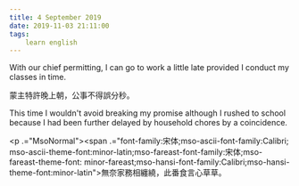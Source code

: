 ```yaml
---
title: 4 September 2019
date: 2019-11-03 21:11:00
tags:
    learn english
---
```

<p .="MsoNormal"><span lang="EN-US">With our chief permitting, I can go to work
a little late provided I conduct my classes in time. </span></p>

<p .="MsoNormal"><span .="font-family:&#x5B8B;&#x4F53;;mso-ascii-font-family:Calibri;
mso-ascii-theme-font:minor-latin;mso-fareast-font-family:&#x5B8B;&#x4F53;;mso-fareast-theme-font:
minor-fareast;mso-hansi-font-family:Calibri;mso-hansi-theme-font:minor-latin">&#x8499;&#x4E3B;&#x7279;&#x8A31;&#x665A;&#x4E0A;&#x671D;&#xFF0C;&#x516C;&#x4E8B;&#x4E0D;&#x5F97;&#x8AA4;&#x5206;&#x79D2;&#x3002;</span></p><p .="MsoNormal"><span lang="EN-US">This time I wouldn</span><span lang="EN-US" .="font-family:&#x5B8B;&#x4F53;">&apos;</span><span lang="EN-US">t avoid breaking my promise
although I rushed to school because I had been further delayed by household
chores by a coincidence.</span></p><p .="MsoNormal"><span .="font-family:&#x5B8B;&#x4F53;;mso-ascii-font-family:Calibri;
mso-ascii-theme-font:minor-latin;mso-fareast-font-family:&#x5B8B;&#x4F53;;mso-fareast-theme-font:
minor-fareast;mso-hansi-font-family:Calibri;mso-hansi-theme-font:minor-latin">

</span></p><p .="MsoNormal"><span .="font-family:&#x5B8B;&#x4F53;;mso-ascii-font-family:Calibri;
mso-ascii-theme-font:minor-latin;mso-fareast-font-family:&#x5B8B;&#x4F53;;mso-fareast-theme-font:
minor-fareast;mso-hansi-font-family:Calibri;mso-hansi-theme-font:minor-latin">&#x7121;&#x5948;&#x5BB6;&#x52D9;&#x76F8;&#x7E8F;&#x7E5E;&#xFF0C;&#x6B64;&#x756A;&#x98DF;&#x8A00;&#x5FC3;&#x8349;&#x8349;&#x3002;</span></p>